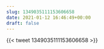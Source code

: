 ```yaml
---
slug: 1349035111153606658
date: 2021-01-12 16:46:49+00:00
draft: false
---
```


{{< tweet 1349035111153606658 >}}
